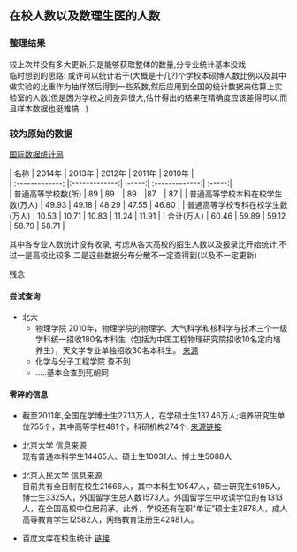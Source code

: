 ## 在校人数以及数理生医的人数
### 整理结果   
较上次并没有多大更新,只是能够获取整体的数量,分专业统计基本没戏   
临时想到的思路: 或许可以统计若干(大概是十几?)个学校本硕博人数比例以及其中做实验的比重作为抽样然后得到一些系数,然后应用到全国的统计数据来估算上实验室的人数(但是因为学校之间差异很大,估计得出的结果在精确度应该差得可以,而且样本数据也挺难搞...)  

### 较为原始的数据
[国际数据统计局](http://data.stats.gov.cn/easyquery.htm?cn=E0103&zb=A0M01&reg=110000&sj=2012)


| 名称        | 2014年           | 2013年  |  2012年  |  2011年  |    2010年  |   
| :-------------: |:-------------:| :-----:|  :-------------:| :-----:|  
| 普通高等学校数(所) | 89 |	89　| 89　|87　| 87 |
| 普通高等学校本科在校学生数(万人) | 49.93	| 49.18	| 48.29 | 	47.55 |	46.80 |
| 普通高等学校专科在校学生数(万人) | 10.53	| 10.71	| 10.83	| 11.24	| 11.91 |
| 合计(万人) | 60.46 |	59.89 |	59.12 |	58.79 |	58.71 |

其中各专业人数统计没有收录, 考虑从各大高校的招生人数以及报录比开始统计,不过一是高校比较多,二是这些数据分布分散不一定查得到(以及不一定更新)

残念

#### 尝试查询
- 北大
    - 物理学院 2010年，物理学院的物理学、大气科学和核科学与技术三个一级学科统一招收180名本科生（包括为中国工程物理研究院招收10名定向培养生），天文学专业单独招收30名本科生。 [来源](http://www.phy.pku.edu.cn/admissions/under/recruitment.xml)
    - 化学与分子工程学院 查不到
    - .....基本会查到死胡同


#### 零碎的信息
- 截至2011年,全国在学博士生27.13万人，在学硕士生137.46万人;培养研究生单位755个，其中高等学校481个，科研机构274个. [来源链接](http://202.205.176.169/tjgb/2011%E5%B9%B4%E5%85%A8%E5%9B%BD%E6%95%99%E8%82%B2%E4%BA%8B%E4%B8%9A%E5%8F%91%E5%B1%95%E7%BB%9F%E8%AE%A1%E5%85%AC%E6%8A%A5.htm) 

- 北京大学  [信息来源](http://xuexiao.liuxue86.com/xuexiao/1/zaixiao)  
现有普通本科学生14465人、硕士生10031人、博士生5088人

- 北京人民大学 [信息来源](http://xuexiao.liuxue86.com/xuexiao/2/zaixiao)  
目前共有全日制在校生21666人，其中本科生10547人，硕士研究生6195人，博士生3325人，外国留学生总人数1573人。外国留学生中攻读学位的有1313人，在全国高校中位居前茅。此外，学校还有在职“单证”硕士生2878人，成人高等教育学生12582人，网络教育注册生42481人。


- 百度文库在校生统计 [链接](http://wenku.baidu.com/link?url=kPwwtxGc8iNBPlJIgl-8jIHDlodD7E7wHIoFgNBv00C75Wie7XmrY13eRKSmQwgRnvULLdFMSD9kAsHm1srale6nt899QqpOVc8Mo6Ne0Se)

